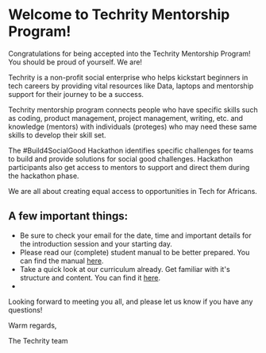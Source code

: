 # Welcome to Techrity Mentorship Program!

Congratulations for being accepted into the Techrity Mentorship Program! You should be proud of yourself. We are!

Techrity is a non-profit social enterprise who helps kickstart beginners in tech careers by providing vital resources like Data, laptops and mentorship support for their journey to be a success. 

Techrity mentorship program connects people who have specific skills such as coding, product management, project management, writing, etc. and knowledge (mentors) with individuals (proteges) who may need these same skills to develop their skill set.

The #Build4SocialGood Hackathon identifies specific challenges for teams to build and provide solutions for social good challenges. Hackathon participants also get access to mentors to support and direct them during the hackathon phase.

We are all about creating equal access to opportunities in Tech for Africans.


## A few important things:

- Be sure to check your email for the date, time and important details for the introduction session and your starting day.
- Please read our (complete) student manual to be better prepared. You can find the manual [here](https://github.com/techrityorg/culture/blob/main/manual.md).
- Take a quick look at our curriculum already. Get familiar with it's structure and content. You can find it [here](https://github.com/techrityorg/Mentorship/tree/main/curriculum).
- 

Looking forward to meeting you all, and please let us know if you have any questions!

Warm regards,

The Techrity team
